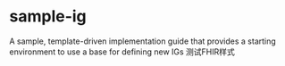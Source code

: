 # sample-ig
A sample, template-driven implementation guide that provides a starting environment to use a base for defining new IGs
测试FHIR样式
